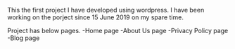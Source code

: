 This the first project I have developed using wordpress. I have been working on the porject since 15 June 2019 on my spare time.

Project has below pages. 
-Home page
-About Us page
-Privacy Policy page 
-Blog page
